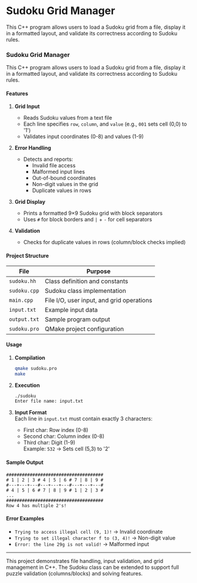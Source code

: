 # Sudoku Grid Manager

This C++ program allows users to load a Sudoku grid from a file, display it in a formatted layout, and validate its correctness according to Sudoku rules.

### Sudoku Grid Manager

This C++ program allows users to load a Sudoku grid from a file, display it in a formatted layout, and validate its correctness according to Sudoku rules.

#### Features
1. **Grid Input**  
   - Reads Sudoku values from a text file
   - Each line specifies `row`, `column`, and `value` (e.g., `001` sets cell (0,0) to '1')
   - Validates input coordinates (0-8) and values (1-9)

2. **Error Handling**  
   - Detects and reports:
     - Invalid file access
     - Malformed input lines
     - Out-of-bound coordinates
     - Non-digit values in the grid
     - Duplicate values in rows

3. **Grid Display**  
   - Prints a formatted 9×9 Sudoku grid with block separators
   - Uses `#` for block borders and `|` + `-` for cell separators

4. **Validation**  
   - Checks for duplicate values in rows (column/block checks implied)

#### Project Structure
| File          | Purpose                                  |
|---------------|------------------------------------------|
| `sudoku.hh`   | Class definition and constants           |
| `sudoku.cpp`  | Sudoku class implementation              |
| `main.cpp`    | File I/O, user input, and grid operations|
| `input.txt`   | Example input data                       |
| `output.txt`  | Sample program output                    |
| `sudoku.pro`  | QMake project configuration              |

#### Usage
1. **Compilation**  
   ```bash
   qmake sudoku.pro
   make
   ```

2. **Execution**  
   ```bash
   ./sudoku
   Enter file name: input.txt
   ```

3. **Input Format**  
   Each line in `input.txt` must contain exactly 3 characters:  
   - First char: Row index (0-8)
   - Second char: Column index (0-8)
   - Third char: Digit (1-9)  
   Example: `532` → Sets cell (5,3) to '2'

#### Sample Output
```
#####################################
# 1 | 2 | 3 # 4 | 5 | 6 # 7 | 8 | 9 #
#---+---+---#---+---+---#---+---+---#
# 4 | 5 | 6 # 7 | 8 | 9 # 1 | 2 | 3 #
...
#####################################
Row 4 has multiple 2's!
```

#### Error Examples
- `Trying to access illegal cell (9, 1)!` → Invalid coordinate
- `Trying to set illegal character f to (3, 4)!` → Non-digit value
- `Error: the line 29g is not valid!` → Malformed input

---

This project demonstrates file handling, input validation, and grid management in C++. The Sudoku class can be extended to support full puzzle validation (columns/blocks) and solving features.
